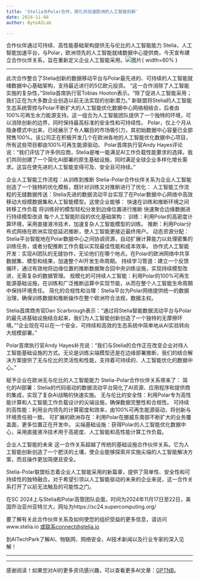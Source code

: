 ```yaml
---
title: 'Stelia与Polar合作，简化并加速欧洲的人工智能创新'
date: 2024-11-08
author: ByteAILab

---
```


合作伙伴通过可持续、高性能基础架构提供无与伦比的人工智能能力
Stelia，人工智能加速平台，与Polar，欧洲领先的人工智能就绪数据中心提供商，今天宣布建立合作伙伴关系，旨在重新定义企业人工智能采用。![图片](https://ai-techpark.com/wp-content/uploads/2024/11/Stelia-and-Po-960x540.jpg){ width=60% }

---
此次合作整合了Stelia创新的数据移动平台与Polar最先进的、可持续的人工智能就绪数据中心基础架构，支持最近进行的5亿欧元投资。
“这一合作消除了人工智能实施的复杂性，”Stelia首席执行官Tobias Hooton表示。“除了促进人工智能采用；我们正在为大多数企业创造以前无法实现的创新潜力。”
新联盟将Stelia的人工智能生态系统管控与Polar不断扩大的人工智能优化数据中心网络相结合，后者由100%可再生水力能源支持。这一组合为人工智能团队提供了一个独特的环境，可以消除创新的边界，同时保持最高标准的安全性和可持续性。
Polar，仅上个月从隐身模式中出来，已经展示了令人瞩目的市场吸引力，其初始数据中心容量已全部预售100%。该公司正在积极开发几个在欧洲各地的人工智能优化数据中心项目，所有这些项目都由100%可再生能源驱动。
Polar首席执行官Andy Hayes评论说：“我们评估了许多供应商，Stelia是唯一能满足AI工作负载性能要求的选择。我们共同创建了一个简化AI部署的原生基础设施，同时满足全球企业多样化增长需求。这旨在使先进的人工智能变得可及、安全且可持续。”

企业人工智能工作流程：从训练到推断
Stelia-Polar合作伙伴关系为企业人工智能创造了一个独特的优化模板，既针对训练又对推断进行了优化：
人工智能工作流程的无缝数据传送：Stelia先进的数据流动平台实现了在Polar数据中心网络中高效移动大规模数据集和人工智能模型。这使企业能够：
快速在训练和推断环境之间转移工作负载
将训练好的模型轻松分发到边缘位置进行推断
快速聚合边缘数据进行持续模型改进
每个人工智能阶段的优化基础架构：
训练：利用Polar的高密度计算环境，采用直接液冷技术，加速复杂人工智能模型的训练。
推断：利用Polar分布式网络在欧洲实现低延迟推断，使人工智能更接近最终用户。
动态资源分配：Stelia平台智能地在Polar数据中心之间协调资源，自动扩展计算能力以处理密集的训练任务，或者分配推断工作负载以实现最佳性能和成本效率。
协作式人工智能开发：实现AI团队的无缝协作，无论他们在哪个地点。在Polar的欧洲网络中共享数据集、模型和结果，加速整个AI开发生命周期。
持续学习管道：建立一个反馈循环，通过有效地将边缘位置的推断数据聚合回中央训练设施，实现持续模型改进，无需复杂的数据管理。
规模化的可持续人工智能：利用Polar的100%可再生能源基础设施，在训练和广泛推断运算中实现节能，从而在整个人工智能生命周期中保持环境责任。
简化的合规性和治理：Stelia平台为Polar网络提供统一的数据治理，确保训练数据和推断操作在整个欧洲符合法规，数据主权。

Stelia首席商务官Dan Scarbrough表示：“通过将Stelia智能数据流动平台与Polar的最先进基础设施结合起来，我们为人工智能创新创造了一个独特的无摩擦环境。”“企业现在可以在一个安全、可持续和高效的生态系统中简单地从AI实验转向大规模部署。”

Polar首席执行官Andy Hayes补充说：“我们与Stelia的合作正在改变企业对待人工智能基础设施的方式。无论是训练尖端模型还是在边缘部署推断，我们的结合解决方案提供了无与伦比的灵活性和性能，支持着可持续的、人工智能优化的数据中心。”

赋予企业在欧洲无与伦比的人工智能能力
Stelia-Polar合作伙伴关系带来了：
简化的AI部署：Stelia的代码驱动的数据流动平台简化了AI资源、应用程序和提供商的集成，实现了复杂AI战略的快速实施。
无与伦比的安全性：利用Polar专为高性能计算和人工智能工作负载设计的尖端设施，确保数据完整性和合规性。
可持续的高性能：利用业内领先的计算密度和效率，由100%可再生能源驱动，将创新与环境责任相一致。
可扩展的欧洲存在：利用Polar在挪威东南部不断扩大的业务覆盖面，更多位置正在开发中。
尖端基础设施：获得Polar的人工智能优化数据中心，采用直接液冷技术用于高密度、人工智能和高性能计算工作负载。

企业人工智能的未来
这一合作关系超越了传统的基础设施合作伙伴关系。它为人工智能创新创造了一个肥沃的土壤，使企业能够探索并实施尖端的人工智能解决方案，而且操作更加简便且安全。

Stelia-Polar联盟标志着企业人工智能采用的新篇章，提供了简单性、安全性和可持续性的独特融合。对于希望引领以人工智能驱动的未来的企业来说，这一合作关系打开了以前无法触及的可能性之门。

在SC 2024上与Stelia和Polar高管团队会面，时间为2024年11月17日至22日，美国乔治亚州亚特兰大，网址为https://sc24.supercomputing.org/

要了解有关此合作伙伴关系及如何使您的组织受益的更多信息，请访问www.stelia.io 或联系connect@stelia.io

到AITechPark了解AI、物联网、网络安全、AI技术新闻以及行业专家的深入见解！

---
---
感谢阅读！如果您对AI的更多资讯感兴趣，可以查看更多AI文章：[GPTNB](https://gptnb.com)。